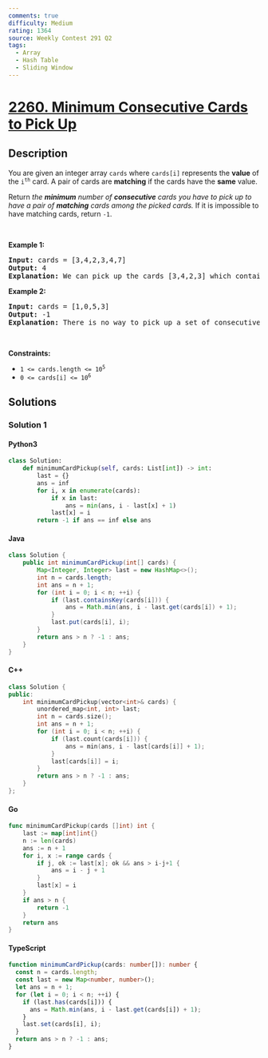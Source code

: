 ```yaml
---
comments: true
difficulty: Medium
rating: 1364
source: Weekly Contest 291 Q2
tags:
  - Array
  - Hash Table
  - Sliding Window
---
```


<!-- problem:start -->

# [2260. Minimum Consecutive Cards to Pick Up](https://leetcode.com/problems/minimum-consecutive-cards-to-pick-up)

## Description

<!-- description:start -->

<p>You are given an integer array <code>cards</code> where <code>cards[i]</code> represents the <strong>value</strong> of the <code>i<sup>th</sup></code> card. A pair of cards are <strong>matching</strong> if the cards have the <strong>same</strong> value.</p>

<p>Return<em> the <strong>minimum</strong> number of <strong>consecutive</strong> cards you have to pick up to have a pair of <strong>matching</strong> cards among the picked cards.</em> If it is impossible to have matching cards, return <code>-1</code>.</p>

<p>&nbsp;</p>
<p><strong class="example">Example 1:</strong></p>

<pre>
<strong>Input:</strong> cards = [3,4,2,3,4,7]
<strong>Output:</strong> 4
<strong>Explanation:</strong> We can pick up the cards [3,4,2,3] which contain a matching pair of cards with value 3. Note that picking up the cards [4,2,3,4] is also optimal.
</pre>

<p><strong class="example">Example 2:</strong></p>

<pre>
<strong>Input:</strong> cards = [1,0,5,3]
<strong>Output:</strong> -1
<strong>Explanation:</strong> There is no way to pick up a set of consecutive cards that contain a pair of matching cards.
</pre>

<p>&nbsp;</p>
<p><strong>Constraints:</strong></p>

<ul>
	<li><code>1 &lt;= cards.length &lt;= 10<sup>5</sup></code></li>
	<li><code>0 &lt;= cards[i] &lt;= 10<sup>6</sup></code></li>
</ul>

<!-- description:end -->

## Solutions

<!-- solution:start -->

### Solution 1

<!-- tabs:start -->

#### Python3

```python
class Solution:
    def minimumCardPickup(self, cards: List[int]) -> int:
        last = {}
        ans = inf
        for i, x in enumerate(cards):
            if x in last:
                ans = min(ans, i - last[x] + 1)
            last[x] = i
        return -1 if ans == inf else ans
```

#### Java

```java
class Solution {
    public int minimumCardPickup(int[] cards) {
        Map<Integer, Integer> last = new HashMap<>();
        int n = cards.length;
        int ans = n + 1;
        for (int i = 0; i < n; ++i) {
            if (last.containsKey(cards[i])) {
                ans = Math.min(ans, i - last.get(cards[i]) + 1);
            }
            last.put(cards[i], i);
        }
        return ans > n ? -1 : ans;
    }
}
```

#### C++

```cpp
class Solution {
public:
    int minimumCardPickup(vector<int>& cards) {
        unordered_map<int, int> last;
        int n = cards.size();
        int ans = n + 1;
        for (int i = 0; i < n; ++i) {
            if (last.count(cards[i])) {
                ans = min(ans, i - last[cards[i]] + 1);
            }
            last[cards[i]] = i;
        }
        return ans > n ? -1 : ans;
    }
};
```

#### Go

```go
func minimumCardPickup(cards []int) int {
	last := map[int]int{}
	n := len(cards)
	ans := n + 1
	for i, x := range cards {
		if j, ok := last[x]; ok && ans > i-j+1 {
			ans = i - j + 1
		}
		last[x] = i
	}
	if ans > n {
		return -1
	}
	return ans
}
```

#### TypeScript

```ts
function minimumCardPickup(cards: number[]): number {
  const n = cards.length;
  const last = new Map<number, number>();
  let ans = n + 1;
  for (let i = 0; i < n; ++i) {
    if (last.has(cards[i])) {
      ans = Math.min(ans, i - last.get(cards[i]) + 1);
    }
    last.set(cards[i], i);
  }
  return ans > n ? -1 : ans;
}
```

<!-- tabs:end -->

<!-- solution:end -->

<!-- problem:end -->

